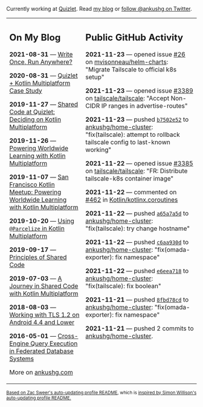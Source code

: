 Currently working at [Quizlet](https://quizlet.com/). Read [my blog](https://ankushg.com/) or [follow @ankushg on Twitter](https://twitter.com/ankushg).

<table><tr><td valign="top" width="40%">

## On My Blog
<!-- blog starts -->
**2021-08-31** — [Write Once, Run Anywhere?](https://ankushg.com/posts/write-once-run-anywhere-increment/)

**2020-08-31** — [Quizlet + Kotlin Multiplatform Case Study](https://ankushg.com/posts/quizlet-kotlin-multiplatform-case-study/)

**2019-11-27** — [Shared Code at Quizlet: Deciding on Kotlin Multiplatform](https://ankushg.com/posts/shared-code-kotlin-multiplatform/)

**2019-11-26** — [Powering Worldwide Learning with Kotlin Multiplatform](https://ankushg.com/speaking/droidcon-sf-2019)

**2019-11-07** — [San Francisco Kotlin Meetup: Powering Worldwide Learning with Kotlin Multiplatform](https://ankushg.com/speaking/sf-kotlin-meetup-2019)

**2019-10-20** — [Using `@Parcelize` in Kotlin Multiplatform](https://ankushg.com/posts/multiplatform-parcelize/)

**2019-09-17** — [Principles of Shared Code](https://ankushg.com/speaking/denver-startup-week-2019)

**2019-07-03** — [A Journey in Shared Code with Kotlin Multiplatform](https://ankushg.com/speaking/droidcon-berlin-2019)

**2018-08-03** — [Working with TLS 1.2 on Android 4.4 and Lower](https://ankushg.com/posts/tls-1.2-on-android/)

**2016-05-01** — [Cross-Engine Query Execution in Federated Database Systems](https://ankushg.com/projects/thesis)
<!-- blog ends -->
More on [ankushg.com](https://ankushg.com/)
</td><td valign="top" width="60%">

## Public GitHub Activity
<!-- githubActivity starts -->
**2021-11-23** — opened issue [#26](https://github.com/mvisonneau/helm-charts/issues/26) on [mvisonneau/helm-charts](https://api.github.com/repos/mvisonneau/helm-charts): "Migrate Tailscale to official k8s setup"

**2021-11-23** — opened issue [#3389](https://github.com/tailscale/tailscale/issues/3389) on [tailscale/tailscale](https://api.github.com/repos/tailscale/tailscale): "Accept Non-CIDR IP ranges in advertise-routes"

**2021-11-23** — pushed [`b7502e52`](https://github.com/ankushg/home-cluster/commit/b7502e5257f4875cab8dba6174dccc783d6c2416) to [ankushg/home-cluster](https://api.github.com/repos/ankushg/home-cluster): "fix(tailscale): attempt to rollback tailscale config to last-known working"

**2021-11-22** — opened issue [#3385](https://github.com/tailscale/tailscale/issues/3385) on [tailscale/tailscale](https://api.github.com/repos/tailscale/tailscale): "FR: Distribute tailscale-k8s container image"

**2021-11-22** — commented on [#462](https://github.com/Kotlin/kotlinx.coroutines/issues/462#issuecomment-975871844) in [Kotlin/kotlinx.coroutines](https://api.github.com/repos/Kotlin/kotlinx.coroutines)

**2021-11-22** — pushed [`a65a7a5d`](https://github.com/ankushg/home-cluster/commit/a65a7a5d4d0f3d6ecc0e10607b2c5ce61f33a4f4) to [ankushg/home-cluster](https://api.github.com/repos/ankushg/home-cluster): "fix(tailscale): try change hostname"

**2021-11-22** — pushed [`c6aa930d`](https://github.com/ankushg/home-cluster/commit/c6aa930dea5a92d59b9414e27e6a375da2e759cd) to [ankushg/home-cluster](https://api.github.com/repos/ankushg/home-cluster): "fix(omada-exporter): fix namespace"

**2021-11-22** — pushed [`e6eea718`](https://github.com/ankushg/home-cluster/commit/e6eea7186f99b61746b03d2733f738c9641b29a7) to [ankushg/home-cluster](https://api.github.com/repos/ankushg/home-cluster): "fix(tailscale): fix boolean"

**2021-11-21** — pushed [`8fbd78cd`](https://github.com/ankushg/home-cluster/commit/8fbd78cdd808103113b1d81252a9e7d9ce158199) to [ankushg/home-cluster](https://api.github.com/repos/ankushg/home-cluster): "fix(omada-exporter): fix namespace"

**2021-11-21** — pushed 2 commits to [ankushg/home-cluster](https://api.github.com/repos/ankushg/home-cluster).
<!-- githubActivity ends -->
</td></tr></table>

<sub><a href="https://github.com/ZacSweers/ZacSweers">Based on Zac Sweer's auto-updating profile README</a>, which is <a href="https://simonwillison.net/2020/Jul/10/self-updating-profile-readme/">inspired by Simon Willison's auto-updating profile README.</a></sub>